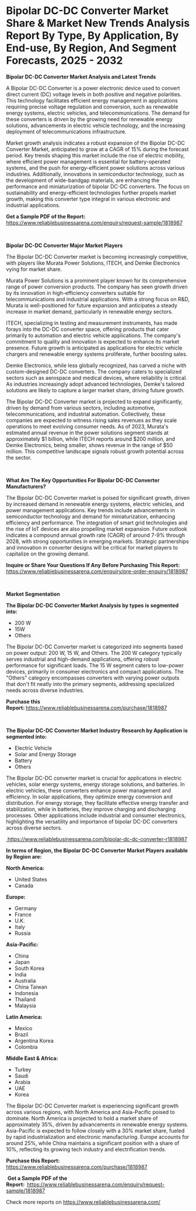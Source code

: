 <p><h1>Bipolar DC-DC Converter Market Share & Market New Trends Analysis Report By Type, By Application, By End-use, By Region, And Segment Forecasts, 2025 - 2032</h1></p><p><strong>Bipolar DC-DC Converter Market Analysis and Latest Trends</strong></p>
<p><p>A Bipolar DC-DC Converter is a power electronic device used to convert direct current (DC) voltage levels in both positive and negative polarities. This technology facilitates efficient energy management in applications requiring precise voltage regulation and conversion, such as renewable energy systems, electric vehicles, and telecommunications. The demand for these converters is driven by the growing need for renewable energy solutions, advancements in electric vehicle technology, and the increasing deployment of telecommunications infrastructure.</p><p>Market growth analysis indicates a robust expansion of the Bipolar DC-DC Converter Market, anticipated to grow at a CAGR of 15% during the forecast period. Key trends shaping this market include the rise of electric mobility, where efficient power management is essential for battery-operated systems, and the push for energy-efficient power solutions across various industries. Additionally, innovations in semiconductor technology, such as the development of wide-bandgap materials, are enhancing the performance and miniaturization of bipolar DC-DC converters. The focus on sustainability and energy-efficient technologies further propels market growth, making this converter type integral in various electronic and industrial applications.</p></p>
<p><strong>Get a Sample PDF of the Report:&nbsp;</strong> <a href="https://www.reliablebusinessarena.com/enquiry/request-sample/1818987?utm_campaign=2301&utm_medium=2&utm_source=Github&utm_content=ia&utm_term=13022025&utm_id=bipolar-dc-dc-converter">https://www.reliablebusinessarena.com/enquiry/request-sample/1818987</a></p>
<p>&nbsp;</p>
<p><strong>Bipolar DC-DC Converter Major Market Players</strong></p>
<p><p>The Bipolar DC-DC Converter market is becoming increasingly competitive, with players like Murata Power Solutions, ITECH, and Demke Electronics vying for market share. </p><p>Murata Power Solutions is a prominent player known for its comprehensive range of power conversion products. The company has seen growth driven by its innovation in high-efficiency converters suitable for telecommunications and industrial applications. With a strong focus on R&D, Murata is well-positioned for future expansion and anticipates a steady increase in market demand, particularly in renewable energy sectors.</p><p>ITECH, specializing in testing and measurement instruments, has made forays into the DC-DC converter space, offering products that cater primarily to automation and electric vehicle applications. The company's commitment to quality and innovation is expected to enhance its market presence. Future growth is anticipated as applications for electric vehicle chargers and renewable energy systems proliferate, further boosting sales.</p><p>Demke Electronics, while less globally recognized, has carved a niche with custom-designed DC-DC converters. The company caters to specialized sectors such as aerospace and medical devices, where reliability is critical. As industries increasingly adopt advanced technologies, Demke's tailored solutions are likely to capture a larger market share, driving future growth.</p><p>The Bipolar DC-DC Converter market is projected to expand significantly, driven by demand from various sectors, including automotive, telecommunications, and industrial automation. Collectively, these companies are expected to witness rising sales revenues as they scale operations to meet evolving consumer needs. As of 2023, Murata's estimated annual revenue in the power solutions segment stands at approximately $1 billion, while ITECH reports around $200 million, and Demke Electronics, being smaller, shows revenue in the range of $50 million. This competitive landscape signals robust growth potential across the sector.</p></p>
<p>&nbsp;</p>
<p><strong>What Are The Key Opportunities For Bipolar DC-DC Converter Manufacturers?</strong></p>
<p><p>The Bipolar DC-DC Converter market is poised for significant growth, driven by increased demand in renewable energy systems, electric vehicles, and power management applications. Key trends include advancements in semiconductor technology and demand for miniaturization, enhancing efficiency and performance. The integration of smart grid technologies and the rise of IoT devices are also propelling market expansion. Future outlook indicates a compound annual growth rate (CAGR) of around 7-9% through 2028, with strong opportunities in emerging markets. Strategic partnerships and innovation in converter designs will be critical for market players to capitalize on the growing demand.</p></p>
<p><strong>Inquire or Share Your Questions If Any Before Purchasing This Report:</strong> <a href="https://www.reliablebusinessarena.com/enquiry/pre-order-enquiry/1818987?utm_campaign=2301&utm_medium=2&utm_source=Github&utm_content=ia&utm_term=13022025&utm_id=bipolar-dc-dc-converter">https://www.reliablebusinessarena.com/enquiry/pre-order-enquiry/1818987</a></p>
<p>&nbsp;</p>
<p><strong>Market Segmentation</strong></p>
<p><strong>The Bipolar DC-DC Converter Market Analysis by types is segmented into:</strong></p>
<p><ul><li>200 W</li><li>15W</li><li>Others</li></ul></p>
<p><p>The Bipolar DC-DC Converter market is categorized into segments based on power output: 200 W, 15 W, and Others. The 200 W category typically serves industrial and high-demand applications, offering robust performance for significant loads. The 15 W segment caters to low-power devices, primarily in consumer electronics and compact applications. The "Others" category encompasses converters with varying power outputs that don't fit neatly into the primary segments, addressing specialized needs across diverse industries.</p></p>
<p><strong>Purchase this Report:&nbsp;</strong><a href="https://www.reliablebusinessarena.com/purchase/1818987?utm_campaign=2301&utm_medium=2&utm_source=Github&utm_content=ia&utm_term=13022025&utm_id=bipolar-dc-dc-converter">https://www.reliablebusinessarena.com/purchase/1818987</a></p>
<p>&nbsp;</p>
<p><strong>The Bipolar DC-DC Converter Market Industry Research by Application is segmented into:</strong></p>
<p><ul><li>Electric Vehicle</li><li>Solar and Energy Storage</li><li>Battery</li><li>Others</li></ul></p>
<p><p>The Bipolar DC-DC converter market is crucial for applications in electric vehicles, solar energy systems, energy storage solutions, and batteries. In electric vehicles, these converters enhance power management and efficiency. In solar applications, they optimize energy conversion and distribution. For energy storage, they facilitate effective energy transfer and stabilization, while in batteries, they improve charging and discharging processes. Other applications include industrial and consumer electronics, highlighting the versatility and importance of bipolar DC-DC converters across diverse sectors.</p></p>
<p><a href="https://www.reliablebusinessarena.com/bipolar-dc-dc-converter-r1818987?utm_campaign=2301&utm_medium=2&utm_source=Github&utm_content=ia&utm_term=13022025&utm_id=bipolar-dc-dc-converter">&nbsp;https://www.reliablebusinessarena.com/bipolar-dc-dc-converter-r1818987</a></p>
<p><strong>In terms of Region, the Bipolar DC-DC Converter Market Players available by Region are:</strong></p>
<p>
    <p> <strong> North America: </strong>
        <ul>
            <li>United States</li>
            <li>Canada</li>
        </ul>
        </p> 
    <p> <strong> Europe: </strong>
        <ul>
            <li>Germany</li>
            <li>France</li>
            <li>U.K.</li>
            <li>Italy</li>
            <li>Russia</li>
        </ul>
        </p> 
    <p> <strong> Asia-Pacific: </strong>
        <ul>
            <li>China</li>
            <li>Japan</li>
            <li>South Korea</li>
            <li>India</li>
            <li>Australia</li>
            <li>China Taiwan</li>
            <li>Indonesia</li>
            <li>Thailand</li>
            <li>Malaysia</li>
        </ul>
        </p> 
    <p> <strong> Latin America: </strong>
        <ul>
            <li>Mexico</li>
            <li>Brazil</li>
            <li>Argentina Korea</li>
            <li>Colombia</li>
        </ul>
        </p> 
    <p> <strong> Middle East & Africa: </strong>
        <ul>
            <li>Turkey</li>
            <li>Saudi</li>
            <li>Arabia</li>
            <li>UAE</li>
            <li>Korea</li>
        </ul>
    </p>
    </p>
<p><p>The Bipolar DC-DC Converter market is experiencing significant growth across various regions, with North America and Asia-Pacific poised to dominate. North America is projected to hold a market share of approximately 35%, driven by advancements in renewable energy systems. Asia-Pacific is expected to follow closely with a 30% market share, fueled by rapid industrialization and electronic manufacturing. Europe accounts for around 25%, while China maintains a significant position with a share of 10%, reflecting its growing tech industry and electrification trends.</p></p>
<p><strong>Purchase this Report: </strong><a href="https://www.reliablebusinessarena.com/purchase/1818987?utm_campaign=2301&utm_medium=2&utm_source=Github&utm_content=ia&utm_term=13022025&utm_id=bipolar-dc-dc-converter">https://www.reliablebusinessarena.com/purchase/1818987</a></p>
<p>&nbsp;<strong>Get a Sample PDF of the Report:&nbsp;&nbsp;</strong><a href="https://www.reliablebusinessarena.com/enquiry/request-sample/1818987?utm_campaign=2301&utm_medium=2&utm_source=Github&utm_content=ia&utm_term=13022025&utm_id=bipolar-dc-dc-converter">https://www.reliablebusinessarena.com/enquiry/request-sample/1818987</a></p>
<p><strong></strong></p>
<p>Check more reports on <a href="https://www.reliablebusinessarena.com/?utm_campaign=2301&utm_medium=2&utm_source=Github&utm_content=ia&utm_term=13022025&utm_id=bipolar-dc-dc-converter">https://www.reliablebusinessarena.com/</a></p>